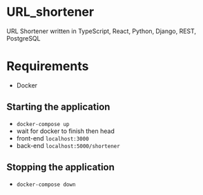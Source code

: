 # URL_shortener
URL Shortener written in TypeScript, React, Python, Django, REST, PostgreSQL

# Requirements 
- Docker
## Starting the application
- ```docker-compose up```
- wait for docker to finish then head
- front-end `localhost:3000`
- back-end `localhost:5000/shortener`
## Stopping the application
- ```docker-compose down```